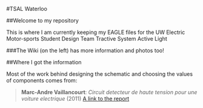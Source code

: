 #TSAL Waterloo

##Welcome to my repository

This is where I am currently keeping my EAGLE files for the UW Electric Motor-sports Student Design Team Tractive System Active Light



###The Wiki (on the left) has more information and photos too!


##Where I got the information

Most of the work behind designing the schematic and choosing the values of components comes from:

> **Marc-Andre Vaillancourt**: *Circuit detecteur de haute tension pour une voiture electrique* (2011)
> [A link to the report](https://code.google.com/p/tsalivd/)
